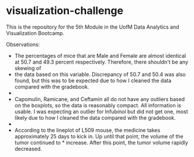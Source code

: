 # visualization-challenge
This is the repository for the 5th Module in the UofM Data Analytics and Visualization Bootcamp.

Observations:
* The percentages of mice that are Male and Female are almost identical at 50.7 and 49.3 percent respectively. Therefore, there shouldn't be any skewing of
* the data based on this variable. Discrepancy of 50.7 and 50.4 was also found, but this was to be expected due to how I cleaned the data compared with the gradebook.
*
* Capomulin, Ramicane, and Ceftamin all do not have any outliers based on the boxplots, so the data is reasonably compact. All information is usable. I was expecting an outlier for Infubinol but did not get one, most likely due to how I cleaned the data compared with the gradebook.
*
* According to the lineplot of L509 mouse, the medicine takes approximately 25 days to kick in. Up until that point, the volume of the tumor continued to         * increase. After this point, the tumor volume rapidly decreased.